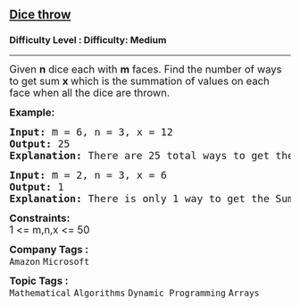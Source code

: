 <h2><a href="https://www.geeksforgeeks.org/problems/dice-throw5349/1?_gl=1*kjrrh5*_up*MQ..*_gs*MQ..&gclid=Cj0KCQjwucDBBhDxARIsANqFdr04paitPTJNWsG8-w-C-l4Vxcv-9M-ypqzUTLYmNUlOAhi7Xo037H8aAvckEALw_wcB&gbraid=0AAAAAC9yBkDtVQ26iN_UOOylU9Uj9QP6w">Dice throw</a></h2><h3>Difficulty Level : Difficulty: Medium</h3><hr><div class="problems_problem_content__Xm_eO"><p><span style="font-size: 18px;">Given&nbsp;<strong>n</strong>&nbsp;dice each with&nbsp;<strong>m</strong>&nbsp;faces. Find the number of ways to get sum&nbsp;<strong>x&nbsp;</strong>which&nbsp;is the summation of values on each face when all the dice are thrown.</span></p>
<p><span style="font-size: 18px;"><strong>Example:</strong></span></p>
<pre><span style="font-size: 18px;"><strong>Input:</strong> <span style="font-size: 14pt;">m</span></span><span style="font-size: 18px;"> =<strong> </strong>6, n =<strong> </strong>3, x = 12</span>
<span style="font-size: 18px;"><strong>Output: </strong></span><span style="font-size: 18px;">25</span>
<span style="font-size: 18px;"><strong>Explanation: </strong></span><span style="font-size: 18px;">There are 25 total ways to get the Sum 12 using 3 dices with faces from 1 to 6.</span></pre>
<pre><span style="font-size: 18px;"><strong>Input:</strong> <span style="font-size: 14pt;">m</span> =<strong> </strong>2, n =<strong> </strong>3, x = 6</span>
<span style="font-size: 18px;"><strong>Output: </strong></span><span style="font-size: 18px;">1</span>
<span style="font-size: 18px;"><strong>Explanation: </strong></span><span style="font-size: 18px;">There is only 1 way to get the Sum 6 using 3 dices with faces from 1 to 2. All the dices will have to land on 2.</span></pre>
<p><span style="font-size: 18px;"><strong>Constraints:</strong></span><br><span style="font-size: 18px;">1 &lt;= m,n,x &lt;= 50</span></p></div><p><span style=font-size:18px><strong>Company Tags : </strong><br><code>Amazon</code>&nbsp;<code>Microsoft</code>&nbsp;<br><p><span style=font-size:18px><strong>Topic Tags : </strong><br><code>Mathematical</code>&nbsp;<code>Algorithms</code>&nbsp;<code>Dynamic Programming</code>&nbsp;<code>Arrays</code>&nbsp;